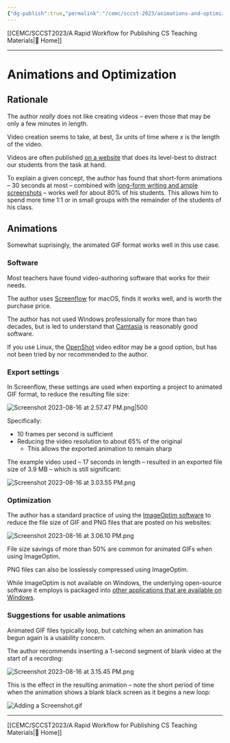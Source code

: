 ```yaml
---
{"dg-publish":true,"permalink":"/cemc/sccst-2023/animations-and-optimization/","dgHomeLink":false}
---
```



[[CEMC/SCCST2023/A Rapid Workflow for Publishing CS Teaching Materials\|🏡 Home]]

---

# Animations and Optimization

## Rationale

The author *really* does not like creating videos – even those that may be only a few minutes in length.

Video creation seems to take, at best, $3x$ units of time where $x$ is the length of the video.

Videos are often published [on a website](https://www.youtube.com) that does its level-best to distract our students from the task at hand.

To explain a given concept, the author has found that short-form animations – 30 seconds at most – combined with [long-form writing and ample screenshots](https://ics3u-2023.russellgordon.ca/concepts/dynamic-lists/) – works well for about 80% of his students. This allows him to spend more time 1:1 or in small groups with the remainder of the students of his class.

## Animations

Somewhat suprisingly, the animated GIF format works well in this use case.

### Software

Most teachers have found video-authoring software that works for their needs.

The author uses [Screenflow](https://www.telestream.net/screenflow/overview.htm) for macOS, finds it works well, and is worth the purchase price.

The author has not used Windows professionally for more than two decades, but is led to understand that [Camtasia](https://www.techsmith.com/video-editor.html) is reasonably good software.

If you use Linux, the [OpenShot](https://www.openshot.org/features/) video editor may be a good option, but has not been tried by nor recommended to the author.

### Export settings

In Screenflow, these settings are used when exporting a project to animated GIF format, to reduce the resulting file size:

![Screenshot 2023-08-16 at 2.57.47 PM.png|500](/img/user/Attachments/Screenshot%202023-08-16%20at%202.57.47%20PM.png)

Specifically:

- 10 frames per second is sufficient
- Reducing the video resolution to about 65% of the original
	- This allows the exported animation to remain sharp

The example video used – 17 seconds in length – resulted in an exported file size of 3.9 MB – which is still significant:

![Screenshot 2023-08-16 at 3.03.55 PM.png](/img/user/Attachments/Screenshot%202023-08-16%20at%203.03.55%20PM.png)

### Optimization

The author has a standard practice of using the [ImageOptim software](https://imageoptim.com/mac) to reduce the file size of GIF and PNG files that are posted on his websites:

![Screenshot 2023-08-16 at 3.06.10 PM.png](/img/user/Attachments/Screenshot%202023-08-16%20at%203.06.10%20PM.png)

File size savings of more than 50% are common for animated GIFs when using ImageOptim.

PNG files can also be losslessly compressed using ImageOptim.

While ImageOptim is not available on Windows, the underlying open-source software it employs is packaged into [other applications that are available on Windows](https://imageoptim.com/versions.html).

### Suggestions for usable animations

Animated GIF files typically loop, but catching when an animation has begun again is a usability concern.

The author recommends inserting a 1-second segment of blank video at the start of a recording:

![Screenshot 2023-08-16 at 3.15.45 PM.png](/img/user/Attachments/Screenshot%202023-08-16%20at%203.15.45%20PM.png)

This is the effect in the resulting animation – note the short period of time when the animation shows a blank black screen as it begins a new loop:

![Adding a Screenshot.gif](/img/user/Attachments/Adding%20a%20Screenshot.gif)

---

[[CEMC/SCCST2023/A Rapid Workflow for Publishing CS Teaching Materials\|🏡 Home]]